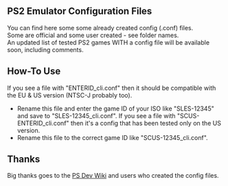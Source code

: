 ## PS2 Emulator Configuration Files
You can find here some some already created config (.conf) files.</br>
Some are official and some user created - see folder names.</br>
An updated list of tested PS2 games WITH a config file will be available soon, including comments.

## How-To Use
If you see a file with "ENTERID_cli.conf" then it should be compatible with the EU & US version (NTSC-J probably too).
  - Rename this file and enter the game ID of your ISO like "SLES-12345" and save to "SLES-12345_cli.conf".
If you see a file with "SCUS-ENTERID_cli.conf" then it's a config that has been tested only on the US version.
  - Rename this file to the correct game ID like "SCUS-12345_cli.conf".

## Thanks
Big thanks goes to the [PS Dev Wiki](https://www.psdevwiki.com/ps4/Talk:PS2_Classics_Emulator_Compatibility_List) and users who created the config files.
